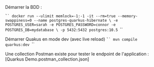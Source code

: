 Démarrer la BDD :

`̀``
docker run --ulimit memlock=-1:-1 -it --rm=true --memory-swappiness=0 --name postgres-quarkus-hibernate \
    -e POSTGRES_USER=sarah -e POSTGRES_PASSWORD=connor -e POSTGRES_DB=mydatabase \
    -p 5432:5432 postgres:10.5
`̀``

Démarrer Quakus en mode dev (avec live reload)
`̀``
mvn compile quarkus:dev
`̀``

Une collection Postman existe pour tester le endpoint de l'application : [Quarkus Demo.postman_collection.json]